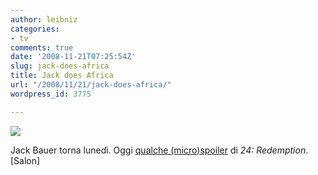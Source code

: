 ```yaml
---
author: leibniz
categories:
- tv
comments: true
date: '2008-11-21T07:25:54Z'
slug: jack-does-africa
title: Jack does Africa
url: "/2008/11/21/jack-does-africa/"
wordpress_id: 3775

---
```

[![](https://images.salon.com/ent/tv/review/2008/11/21/24/story.jpg)](https://images.salon.com/ent/tv/review/2008/11/21/24/story.jpg)

Jack Bauer torna lunedì. Oggi [qualche (micro)spoiler](https://www.salon.com/ent/tv/review/2008/11/21/24/index.html) di _24: Redemption_. [Salon]
